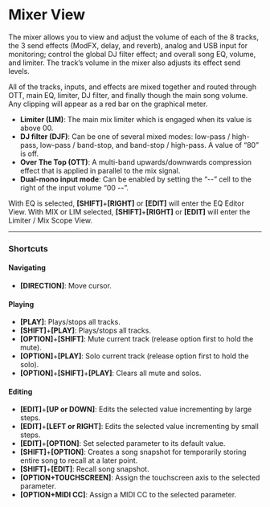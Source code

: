 # Mixer View

The mixer allows you to view and adjust the volume of each of the 8 tracks, the 3 send effects (ModFX, delay, and reverb), analog and USB input for monitoring; control the global DJ filter effect; and overall song EQ, volume, and limiter. The track’s volume in the mixer also adjusts its effect send levels.

All of the tracks, inputs, and effects are mixed together and routed through OTT, main EQ, limiter, DJ filter, and finally though the main song volume. Any clipping will appear as a red bar on the graphical meter.

* **Limiter (LIM)**: The main mix limiter which is engaged when its value is above 00.
* **DJ filter (DJF)**: Can be one of several mixed modes: low-pass / high-pass, low-pass / band-stop, and band-stop / high-pass. A value of “80” is off.
* **Over The Top (OTT)**: A multi-band upwards/downwards compression effect that is applied in parallel to the mix signal.
* **Dual-mono input mode**: Can be enabled by setting the “--” cell to the right of the input volume “00 --”.

With EQ is selected, **[SHIFT]**+**[RIGHT]** or **[EDIT]** will enter the EQ Editor View. With MIX or LIM selected, **[SHIFT]**+**[RIGHT]** or **[EDIT]** will enter the Limiter / Mix Scope View.

***

### Shortcuts

#### Navigating
* **[DIRECTION]**: Move cursor.

#### Playing
* **[PLAY]**: Plays/stops all tracks.
* **[SHIFT]**+**[PLAY]**: Plays/stops all tracks.
* **[OPTION]**+**[SHIFT]**: Mute current track (release option first to hold the mute).
* **[OPTION]**+**[PLAY]**: Solo current track (release option first to hold the solo).
* **[OPTION]**+**[SHIFT]**+**[PLAY]**: Clears all mute and solos.

#### Editing
* **[EDIT]**+**[UP or DOWN]**: Edits the selected value incrementing by large steps.
* **[EDIT]**+**[LEFT or RIGHT]**: Edits the selected value incrementing by small steps.
* **[EDIT]**+**[OPTION]**: Set selected parameter to its default value.
* **[SHIFT]**+**[OPTION]**: Creates a song snapshot for temporarily storing entire song to recall at a later point.
* **[SHIFT]**+**[EDIT]**: Recall song snapshot.
* **[OPTION+TOUCHSCREEN]**: Assign the touchscreen axis to the selected parameter.
* **[OPTION+MIDI CC]**: Assign a MIDI CC to the selected parameter.